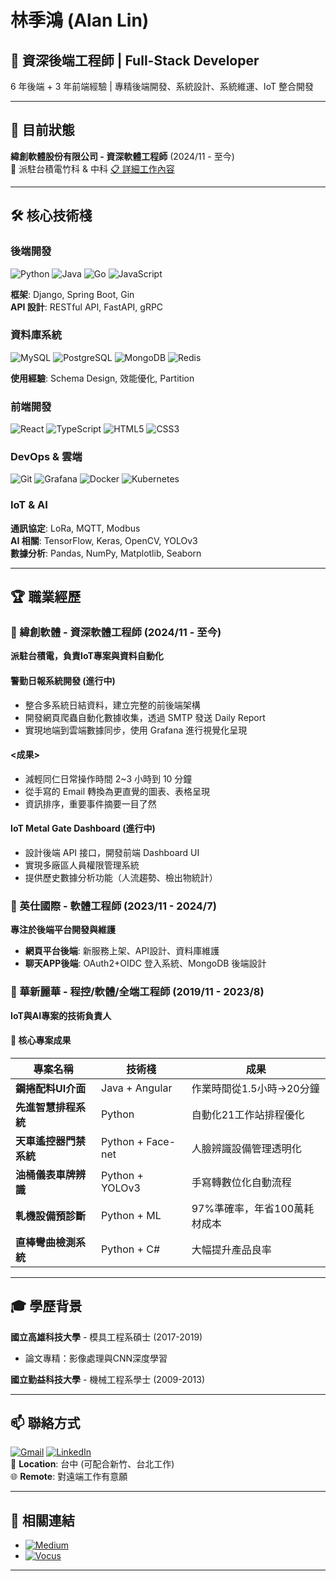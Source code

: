 # 林季鴻 (Alan Lin)

## 🚀 資深後端工程師 | Full-Stack Developer

6 年後端 + 3 年前端經驗 | 專精後端開發、系統設計、系統維運、IoT 整合開發

---

## 💼 目前狀態

**緯創軟體股份有限公司 - 資深軟體工程師** (2024/11 - 至今)  
📍 派駐台積電竹科 & 中科 [📋 詳細工作內容](#-緯創軟體---資深軟體工程師-202411---至今)

---

## 🛠️ 核心技術棧

### 後端開發
![Python](https://img.shields.io/badge/Python-3776AB?style=flat&logo=python&logoColor=white)
![Java](https://img.shields.io/badge/Java-ED8B00?style=flat&logo=java&logoColor=white)
![Go](https://img.shields.io/badge/Go-00ADD8?style=flat&logo=go&logoColor=white)
![JavaScript](https://img.shields.io/badge/JavaScript-F7DF1E?style=flat&logo=javascript&logoColor=black)

**框架**: Django, Spring Boot, Gin  
**API 設計**: RESTful API, FastAPI, gRPC

### 資料庫系統
![MySQL](https://img.shields.io/badge/MySQL-4479A1?style=flat&logo=mysql&logoColor=white)
![PostgreSQL](https://img.shields.io/badge/PostgreSQL-336791?style=flat&logo=postgresql&logoColor=white)
![MongoDB](https://img.shields.io/badge/MongoDB-47A248?style=flat&logo=mongodb&logoColor=white)
![Redis](https://img.shields.io/badge/Redis-DC382D?style=flat&logo=redis&logoColor=white)

**使用經驗**: Schema Design, 效能優化, Partition

### 前端開發
![React](https://img.shields.io/badge/React-20232A?style=flat&logo=react&logoColor=61DAFB)
![TypeScript](https://img.shields.io/badge/TypeScript-007ACC?style=flat&logo=typescript&logoColor=white)
![HTML5](https://img.shields.io/badge/HTML5-E34F26?style=flat&logo=html5&logoColor=white)
![CSS3](https://img.shields.io/badge/CSS3-1572B6?style=flat&logo=css3&logoColor=white)

### DevOps & 雲端
![Git](https://img.shields.io/badge/Git-F05032?style=flat&logo=git&logoColor=white)
![Grafana](https://img.shields.io/badge/Grafana-F46800?style=flat&logo=grafana&logoColor=white)
![Docker](https://img.shields.io/badge/Docker-2496ED?style=flat&logo=docker&logoColor=white)
![Kubernetes](https://img.shields.io/badge/Kubernetes-326CE5?style=flat&logo=kubernetes&logoColor=white)

### IoT & AI
**通訊協定**: LoRa, MQTT, Modbus  
**AI 相關**: TensorFlow, Keras, OpenCV, YOLOv3  
**數據分析**: Pandas, NumPy, Matplotlib, Seaborn

---

## 🏆 職業經歷

### 🔹 緯創軟體 - 資深軟體工程師 (2024/11 - 至今)
**派駐台積電，負責IoT專案與資料自動化**

#### 警勤日報系統開發 (進行中)
- 整合多系統日結資料，建立完整的前後端架構
- 開發網頁爬蟲自動化數據收集，透過 SMTP 發送 Daily Report
- 實現地端到雲端數據同步，使用 Grafana 進行視覺化呈現
#### <成果>
- 減輕同仁日常操作時間 2~3 小時到 10 分鐘
- 從手寫的 Email 轉換為更直覺的圖表、表格呈現
- 資訊排序，重要事件摘要一目了然

#### IoT Metal Gate Dashboard (進行中)
- 設計後端 API 接口，開發前端 Dashboard UI
- 實現多廠區人員權限管理系統
- 提供歷史數據分析功能（人流趨勢、檢出物統計）

### 🔹 英仕國際 - 軟體工程師 (2023/11 - 2024/7)
**專注於後端平台開發與維護**

- **網頁平台後端**: 新服務上架、API設計、資料庫維護
- **聊天APP後端**: OAuth2+OIDC 登入系統、MongoDB 後端設計

### 🔹 華新麗華 - 程控/軟體/全端工程師 (2019/11 - 2023/8)
**IoT與AI專案的技術負責人**

#### 🎯 核心專案成果

| 專案名稱 | 技術棧 | 成果 |
|---------|--------|------|
| **鋼捲配料UI介面** | Java + Angular | 作業時間從1.5小時→20分鐘 |
| **先進智慧排程系統** | Python | 自動化21工作站排程優化 |
| **天車遙控器門禁系統** | Python + Face-net | 人臉辨識設備管理透明化 |
| **油桶儀表車牌辨識** | Python + YOLOv3 | 手寫轉數位化自動流程 |
| **軋機設備預診斷** | Python + ML | 97%準確率，年省100萬耗材成本 |
| **直棒彎曲檢測系統** | Python + C# | 大幅提升產品良率 |

---

## 🎓 學歷背景

**國立高雄科技大學** - 模具工程系碩士 (2017-2019)  
- 論文專精：影像處理與CNN深度學習

**國立勤益科技大學** - 機械工程系學士 (2009-2013)

---

## 📫 聯絡方式

[![Gmail](https://img.shields.io/badge/Gmail-D14836?style=flat&logo=gmail&logoColor=white)](mailto:jihong620@gmail.com)
[![LinkedIn](https://img.shields.io/badge/LinkedIn-0077B5?style=flat&logo=linkedin&logoColor=white)](https://www.linkedin.com/in/alan-lin-543b761b1/)  
📍 **Location**: 台中 (可配合新竹、台北工作)  
🌐 **Remote**: 對遠端工作有意願

---

## 🔗 相關連結

- [![Medium](https://img.shields.io/badge/Medium-12100E?style=flat&logo=medium&logoColor=white)](https://medium.com/@Alan620)
- [![Vocus](https://img.shields.io/badge/Vocus-00D4AA?style=flat&logo=v&logoColor=white)](https://vocus.cc/user/68689deffd89780001c6dc1d)

---